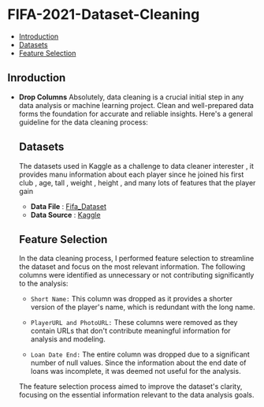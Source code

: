 # FIFA-2021-Dataset-Cleaning
- [Introduction](#Introduction)
- [Datasets](#Datasets)
- [Feature Selection](#Feature_Selection)






## Inroduction
* **Drop Columns**
    Absolutely, data cleaning is a crucial initial step in any data analysis or machine learning project. Clean and well-prepared data forms the foundation for accurate and reliable insights. Here's a general guideline for the data cleaning process:
    
    
    ## Datasets 
    The datasets used in Kaggle as a challenge to data cleaner interester , it provides manu information about each player since he joined his first club , age, tall , weight , height , and many lots of features that the player gain
    - **Data File** : [Fifa_Dataset](https://github.com/AbdallahOdeh2/FIFA-2021-Dataset-Cleaning/blob/c1d79745ee7f6eb875d748ca873aa34dfd384f36/fifa21%20raw%20data%20v2.csv)
    - **Data Source** : [Kaggle](https://www.kaggle.com/datasets/yagunnersya/fifa-21-messy-raw-dataset-for-cleaning-exploring/data?select=fifa21+raw+data+v2.csv)
    
    
    ## Feature Selection
    
    In the data cleaning process, I performed feature selection to streamline the dataset and focus on the most relevant information. The following columns were identified as unnecessary or not contributing significantly to the analysis:
    
    - `Short Name:` This column was dropped as it provides a shorter version of the player's name, which is redundant with the long name.
    
    - `PlayerURL and PhotoURL:` These columns were removed as they contain URLs that don't contribute meaningful information for analysis and modeling.
    
    - `Loan Date End:` The entire column was dropped due to a significant number of null values. Since the information about the end date of loans was incomplete, it was deemed not useful for the analysis.
    
    The feature selection process aimed to improve the dataset's clarity, focusing on the essential information relevant to the data analysis goals.
